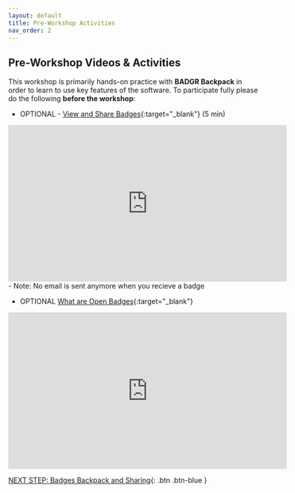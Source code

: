 ```yaml
---
layout: default
title: Pre-Workshop Activities
nav_order: 2
---
```

## Pre-Workshop Videos & Activities
This workshop is primarily hands-on practice with **BADGR Backpack** in order to learn to use key features of the software. To participate fully please do the following **before the workshop**:

- OPTIONAL - [View and Share Badges](https://www.youtube.com/watch?v=F2pw0gJQhD0){:target="_blank"} (5 min)<br>
<iframe width="560" height="315" src="https://www.youtube.com/embed/F2pw0gJQhD0?si=49EIsf9MrD2oZTc6" title="YouTube video player" frameborder="0" allow="accelerometer; autoplay; clipboard-write; encrypted-media; gyroscope; picture-in-picture; web-share" referrerpolicy="strict-origin-when-cross-origin" allowfullscreen></iframe>
  - Note: No email is sent anymore when you recieve a badge
  
- OPTIONAL [What are Open Badges](https://www.youtube.com/watch?v=q3dkGupx0ac){:target="_blank"}<br>
<iframe width="560" height="315" src="https://www.youtube.com/embed/q3dkGupx0ac?si=S8QjcVEkhNYGD3a0" title="YouTube video player" frameborder="0" allow="accelerometer; autoplay; clipboard-write; encrypted-media; gyroscope; picture-in-picture; web-share" referrerpolicy="strict-origin-when-cross-origin" allowfullscreen></iframe>

[NEXT STEP: Badges Backpack and Sharing](resume.html){: .btn .btn-blue }
